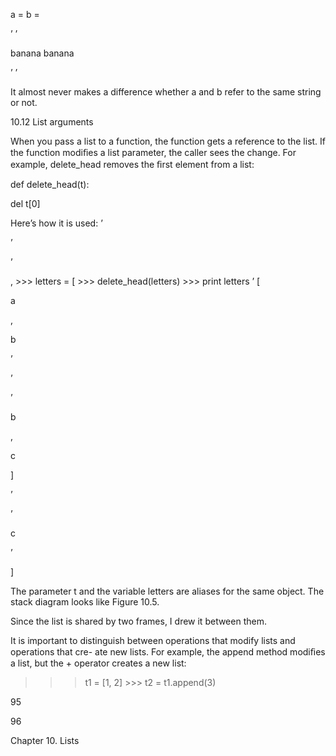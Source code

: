 a = b =

’ ’

banana banana

’ ’

It almost never makes a difference whether a and b refer to the same string or not.

10.12 List arguments

When you pass a list to a function, the function gets a reference to the list. If the function modiﬁes a list parameter, the caller sees the change. For example, delete_head removes the ﬁrst element from a list:

def delete_head(t):

del t[0]

Here’s how it is used: ’

’

’

, >>> letters = [ >>> delete_head(letters) >>> print letters ’ [

a

,

b

’

’

’

b

,

c

]

’

’

c

’

]

The parameter t and the variable letters are aliases for the same object. The stack diagram looks like Figure 10.5.

Since the list is shared by two frames, I drew it between them.

It is important to distinguish between operations that modify lists and operations that cre- ate new lists. For example, the append method modiﬁes a list, but the + operator creates a new list:

>>> t1 = [1, 2] >>> t2 = t1.append(3)

95

96

Chapter 10. Lists